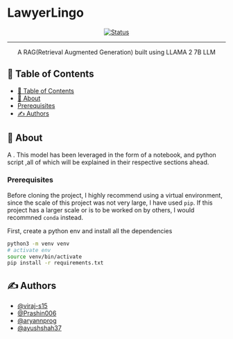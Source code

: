 # LawyerLingo

<div align="center">

[![Status](https://img.shields.io/badge/status-active-success.svg)]()

</div>

---

<p align="center"> 
A RAG(Retrieval Augmented Generation) built using LLAMA 2 7B LLM
    <br> 
</p>

## 📝 Table of Contents

- [📝 Table of Contents](#-table-of-contents)
- [🧐 About ](#-about-)
- [Prerequisites](#prerequisites)
- [✍️ Authors ](#️-authors-)

## 🧐 About <a name = "about"></a>

A . This model has been leveraged in the form of a notebook, and python script ,all of which will be explained in their respective sections ahead.  


### Prerequisites <a name = "prerequisites"></a>

Before cloning the project, I highly recommend using a virtual environment, since the scale of this project was not very large, I have used `pip`.
If this project has a larger scale or is to be worked on by others, I would recommned `conda` instead.

First, create a python env and install all the dependencies
```bash
python3 -m venv venv
# activate env
source venv/bin/activate
pip install -r requirements.txt
```

## ✍️ Authors <a name = "authors"></a>

- [@viraj-s15](https://github.com/viraj-s15/)
- [@Prashin006](https://github.com/Prashin006)
- [@aryannprog](https://github.com/aryannprog)
- [@ayushshah37](https://github.com/ayushshah37)



